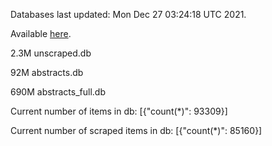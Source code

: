 Databases last updated: Mon Dec 27 03:24:18 UTC 2021. 

Available [here](https://github.com/cbeauhilton/ash-db/releases).

2.3M	unscraped.db

92M	abstracts.db

690M	abstracts_full.db

Current number of items in db:
[{"count(*)": 93309}]

Current number of scraped items in db:
[{"count(*)": 85160}]
